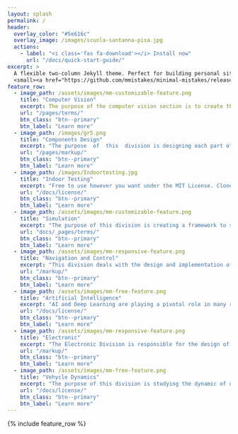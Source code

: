 ```yaml
---
layout: splash
permalink: /
header:
  overlay_color: "#5e616c"
  overlay_image: /images/scuola-santanna-pisa.jpg
  actions:
    - label: "<i class='fas fa-download'></i> Install now"
      url: "/docs/quick-start-guide/"
excerpt: >
  A flexible two-column Jekyll theme. Perfect for building personal sites, blogs, and portfolios.<br />
  <small><a href="https://github.com/mmistakes/minimal-mistakes/releases/tag/4.16.6">Latest release v4.16.6</a></small>
feature_row:
  - image_path: /assets/images/mm-customizable-feature.png
    title: "Computer Vision"
    excerpt: The purpose of the computer vision section is to create the algorithms needed for the perception system on the drone to be able to correctly identify the target in an unstructured outdoor environment.
    url: "/pages/terms/"
    btn_class: "btn--primary"
    btn_label: "Learn more"
  - image_path: /images/gr5.png
    title: "Components Design"
    excerpt: "The purpose  of  this  division is designing each part of the drone correctly"
    url: "/pages/markup/"
    btn_class: "btn--primary"
    btn_label: "Learn more"
  - image_path: /images/Indoortesting.jpg
    title: "Indoor Testing"
    excerpt: "Free to use however you want under the MIT License. Clone it, fork it, customize it... whatever!"
    url: "/docs/license/"
    btn_class: "btn--primary"
    btn_label: "Learn more"      
  - image_path: /assets/images/mm-customizable-feature.png
    title: "Simulation"
    excerpt: "The purpose of this division is creating a framework to safely test control and computer vision algorithms, with obvious advantages with  respect to real world testing."
    url: "docs/_pages/terms/"
    btn_class: "btn--primary"
    btn_label: "Learn more"
  - image_path: /assets/images/mm-responsive-feature.png
    title: "Navigation and Control"
    excerpt: "This division deals with the design and implementation of the control system and the navigation system of the quadcopter."
    url: "/markup/"
    btn_class: "btn--primary"
    btn_label: "Learn more"
  - image_path: /assets/images/mm-free-feature.png
    title: "Artificial Intelligence"
    excerpt: "AI and Deep Learning are playing a pivotal role in many recent Robotics applications. This convinced us that it would be necessary to have a proper section for implementing such solutions for the challenge"
    url: "/docs/license/"
    btn_class: "btn--primary"
    btn_label: "Learn more"      
  - image_path: /assets/images/mm-responsive-feature.png
    title: "Electronic"
    excerpt: "The Electronic Division is responsible for the design of the interface between the sensors and the high level controller"
    url: "/markup/"
    btn_class: "btn--primary"
    btn_label: "Learn more"
  - image_path: /assets/images/mm-free-feature.png
    title: "Vehycle Dynamics"
    excerpt: "The purpose of this division is studying the dynamic of our drone"
    url: "/docs/license/"
    btn_class: "btn--primary"
    btn_label: "Learn more"      
---
```


{% include feature_row %}
